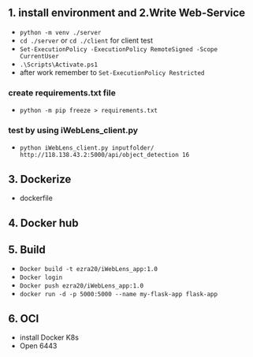 ## 1. install environment and 2.Write Web-Service

- `python -m venv ./server`
- `cd ./server` or `cd ./client` for client test
- `Set-ExecutionPolicy -ExecutionPolicy RemoteSigned -Scope CurrentUser`
- `.\Scripts\Activate.ps1`
- after work remember to `Set-ExecutionPolicy Restricted`

### create requirements.txt file
- `python -m pip freeze > requirements.txt`

### test by using iWebLens_client.py
- `python iWebLens_client.py inputfolder/ http://118.138.43.2:5000/api/object_detection 16`

## 3. Dockerize
- dockerfile

## 4. Docker hub

## 5. Build
- `Docker build -t ezra20/iWebLens_app:1.0`
- `Docker login`
- `Docker push ezra20/iWebLens_app:1.0`
- `docker run -d -p 5000:5000 --name my-flask-app flask-app`

## 6. OCI
- install Docker K8s
- Open 6443